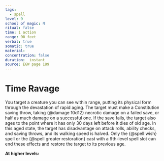 ```yaml
---
tags:
  - spell
level: 9
school of magic: N
ritual: false
time: 1 action
range: 90 feet
verbal: true
somatic: true
material: 
concentration: false
duration:  instant
source: EGW page 189
---
```

# Time Ravage
You target a creature you can see within range, putting its physical form through the devastation of rapid aging. The target must make a Constitution saving throw, taking {@damage 10d12} necrotic damage on a failed save, or half as much damage on a successful one. If the save fails, the target also ages to the point where it has only 30 days left before it dies of old age. In this aged state, the target has disadvantage on attack rolls, ability checks, and saving throws, and its walking speed is halved. Only the {@spell wish} spell or the {@spell greater restoration} cast with a 9th-level spell slot can end these effects and restore the target to its previous age.

**At higher levels:** 